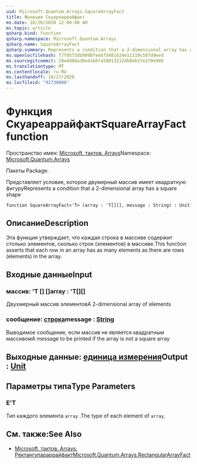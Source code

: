 ```yaml
---
uid: Microsoft.Quantum.Arrays.SquareArrayFact
title: Функция Скуареаррайфакт
ms.date: 10/26/2020 12:00:00 AM
ms.topic: article
qsharp.kind: function
qsharp.namespace: Microsoft.Quantum.Arrays
qsharp.name: SquareArrayFact
qsharp.summary: Represents a condition that a 2-dimensional array has a square shape
ms.openlocfilehash: f7f0573db9098feebfd481624e11119c58fd9eed
ms.sourcegitcommit: 29e0d88a30e4166fa580132124b0eb57e1f0e986
ms.translationtype: MT
ms.contentlocale: ru-RU
ms.lasthandoff: 10/27/2020
ms.locfileid: "92730008"
---
```

# <a name="squarearrayfact-function"></a><span data-ttu-id="28e5a-102">Функция Скуареаррайфакт</span><span class="sxs-lookup"><span data-stu-id="28e5a-102">SquareArrayFact function</span></span>

<span data-ttu-id="28e5a-103">Пространство имен: [Microsoft. тактов. Arrays](xref:Microsoft.Quantum.Arrays)</span><span class="sxs-lookup"><span data-stu-id="28e5a-103">Namespace: [Microsoft.Quantum.Arrays](xref:Microsoft.Quantum.Arrays)</span></span>

<span data-ttu-id="28e5a-104">Пакеты [](https://nuget.org/packages/)</span><span class="sxs-lookup"><span data-stu-id="28e5a-104">Package: [](https://nuget.org/packages/)</span></span>


<span data-ttu-id="28e5a-105">Представляет условие, которое двумерный массив имеет квадратную фигуру</span><span class="sxs-lookup"><span data-stu-id="28e5a-105">Represents a condition that a 2-dimensional array has a square shape</span></span>

```qsharp
function SquareArrayFact<'T> (array : 'T[][], message : String) : Unit
```


## <a name="description"></a><span data-ttu-id="28e5a-106">Описание</span><span class="sxs-lookup"><span data-stu-id="28e5a-106">Description</span></span>

<span data-ttu-id="28e5a-107">Эта функция утверждает, что каждая строка в массиве содержит столько элементов, сколько строк (элементов) в массиве.</span><span class="sxs-lookup"><span data-stu-id="28e5a-107">This function asserts that each row in an array has as many elements as there are rows (elements) in the array.</span></span>

## <a name="input"></a><span data-ttu-id="28e5a-108">Входные данные</span><span class="sxs-lookup"><span data-stu-id="28e5a-108">Input</span></span>

### <a name="array--t"></a><span data-ttu-id="28e5a-109">массив: 'T [] []</span><span class="sxs-lookup"><span data-stu-id="28e5a-109">array : 'T[][]</span></span>

<span data-ttu-id="28e5a-110">Двухмерный массив элементов</span><span class="sxs-lookup"><span data-stu-id="28e5a-110">A 2-dimensional array of elements</span></span>


### <a name="message--string"></a><span data-ttu-id="28e5a-111">сообщение: [строка](xref:microsoft.quantum.lang-ref.string)</span><span class="sxs-lookup"><span data-stu-id="28e5a-111">message : [String](xref:microsoft.quantum.lang-ref.string)</span></span>

<span data-ttu-id="28e5a-112">Выводимое сообщение, если массив не является квадратным массивом</span><span class="sxs-lookup"><span data-stu-id="28e5a-112">A message to be printed if the array is not a square array</span></span>



## <a name="output--unit"></a><span data-ttu-id="28e5a-113">Выходные данные: [единица измерения](xref:microsoft.quantum.lang-ref.unit)</span><span class="sxs-lookup"><span data-stu-id="28e5a-113">Output : [Unit](xref:microsoft.quantum.lang-ref.unit)</span></span>



## <a name="type-parameters"></a><span data-ttu-id="28e5a-114">Параметры типа</span><span class="sxs-lookup"><span data-stu-id="28e5a-114">Type Parameters</span></span>

### <a name="t"></a><span data-ttu-id="28e5a-115">Е</span><span class="sxs-lookup"><span data-stu-id="28e5a-115">'T</span></span>

<span data-ttu-id="28e5a-116">Тип каждого элемента `array` .</span><span class="sxs-lookup"><span data-stu-id="28e5a-116">The type of each element of `array`.</span></span>

## <a name="see-also"></a><span data-ttu-id="28e5a-117">См. также:</span><span class="sxs-lookup"><span data-stu-id="28e5a-117">See Also</span></span>

- [<span data-ttu-id="28e5a-118">Microsoft. тактов. Arrays. Ректангулараррайфакт</span><span class="sxs-lookup"><span data-stu-id="28e5a-118">Microsoft.Quantum.Arrays.RectangularArrayFact</span></span>](xref:Microsoft.Quantum.Arrays.RectangularArrayFact)